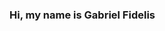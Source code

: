 ### Hi, my name is Gabriel Fidelis

<!--

-I'm currently learning c#, JS, c++ and HTML.

-I use GameMaker Studio as game engine.



